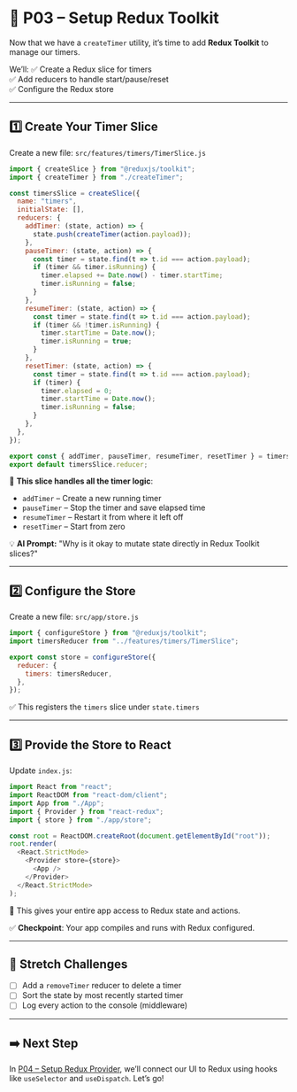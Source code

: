 # 🧠 P03 – Setup Redux Toolkit

Now that we have a `createTimer` utility, it’s time to add **Redux Toolkit** to manage our timers.

We’ll:
✅ Create a Redux slice for timers  
✅ Add reducers to handle start/pause/reset  
✅ Configure the Redux store  

---

## 1️⃣ Create Your Timer Slice
Create a new file: `src/features/timers/TimerSlice.js`

```js
import { createSlice } from "@reduxjs/toolkit";
import { createTimer } from "./createTimer";

const timersSlice = createSlice({
  name: "timers",
  initialState: [],
  reducers: {
    addTimer: (state, action) => {
      state.push(createTimer(action.payload));
    },
    pauseTimer: (state, action) => {
      const timer = state.find(t => t.id === action.payload);
      if (timer && timer.isRunning) {
        timer.elapsed += Date.now() - timer.startTime;
        timer.isRunning = false;
      }
    },
    resumeTimer: (state, action) => {
      const timer = state.find(t => t.id === action.payload);
      if (timer && !timer.isRunning) {
        timer.startTime = Date.now();
        timer.isRunning = true;
      }
    },
    resetTimer: (state, action) => {
      const timer = state.find(t => t.id === action.payload);
      if (timer) {
        timer.elapsed = 0;
        timer.startTime = Date.now();
        timer.isRunning = false;
      }
    },
  },
});

export const { addTimer, pauseTimer, resumeTimer, resetTimer } = timersSlice.actions;
export default timersSlice.reducer;
```

📌 **This slice handles all the timer logic**:
- `addTimer` – Create a new running timer
- `pauseTimer` – Stop the timer and save elapsed time
- `resumeTimer` – Restart it from where it left off
- `resetTimer` – Start from zero

💡 **AI Prompt:** "Why is it okay to mutate state directly in Redux Toolkit slices?"

---

## 2️⃣ Configure the Store

Create a new file: `src/app/store.js`

```js
import { configureStore } from "@reduxjs/toolkit";
import timersReducer from "../features/timers/TimerSlice";

export const store = configureStore({
  reducer: {
    timers: timersReducer,
  },
});
```

✅ This registers the `timers` slice under `state.timers`

---

## 3️⃣ Provide the Store to React
Update `index.js`:

```js
import React from "react";
import ReactDOM from "react-dom/client";
import App from "./App";
import { Provider } from "react-redux";
import { store } from "./app/store";

const root = ReactDOM.createRoot(document.getElementById("root"));
root.render(
  <React.StrictMode>
    <Provider store={store}>
      <App />
    </Provider>
  </React.StrictMode>
);
```

📌 This gives your entire app access to Redux state and actions.

✅ **Checkpoint**: Your app compiles and runs with Redux configured.

---

## 🧠 Stretch Challenges
- [ ] Add a `removeTimer` reducer to delete a timer
- [ ] Sort the state by most recently started timer
- [ ] Log every action to the console (middleware)

---

## ➡️ Next Step
In [P04 – Setup Redux Provider](../P04-Setup-Provider/readme.md), we’ll connect our UI to Redux using hooks like `useSelector` and `useDispatch`. Let’s go!

